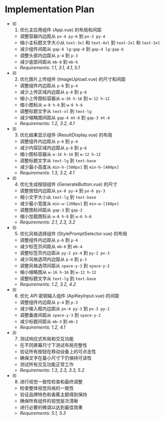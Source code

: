 # Implementation Plan

-   [x] 1. 优化主应用组件 (App.vue) 的布局和间距

    -   调整容器内边距从 `px-4 py-6` 到 `px-3 py-4`
    -   缩小主标题文字大小从 `text-3xl` 和 `text-4xl` 到 `text-2xl` 和 `text-3xl`
    -   减少组件间距从 `gap-6 lg:gap-8` 到 `gap-4 lg:gap-6`
    -   调整头部内边距从 `p-4` 到 `p-3`
    -   减少底部间距从 `mb-8` 到 `mb-6`
    -   _Requirements: 1.1, 3.1, 4.1, 5.1_

-   [x] 2. 优化图片上传组件 (ImageUpload.vue) 的尺寸和间距

    -   调整组件内边距从 `p-6` 到 `p-4`
    -   减少上传区域内边距从 `p-8` 到 `p-6`
    -   缩小上传图标容器从 `w-16 h-16` 到 `w-12 h-12`
    -   缩小图标从 `w-8 h-8` 到 `w-6 h-6`
    -   调整标题文字从 `text-xl` 到 `text-lg`
    -   减少缩略图间距从 `gap-4 mt-6` 到 `gap-3 mt-4`
    -   _Requirements: 1.2, 3.2, 4.1_

-   [x] 3. 优化结果显示组件 (ResultDisplay.vue) 的布局

    -   调整组件内边距从 `p-6` 到 `p-4`
    -   减少内容区域内边距从 `p-8` 到 `p-6`
    -   缩小图标容器从 `w-16 h-16` 到 `w-12 h-12`
    -   调整标题文字从 `text-lg` 到 `text-base`
    -   减少最小高度从 `min-h-[500px]` 到 `min-h-[400px]`
    -   _Requirements: 1.3, 3.2, 4.1_

-   [x] 4. 优化生成按钮组件 (GenerateButton.vue) 的尺寸

    -   调整按钮内边距从 `px-8 py-4` 到 `px-6 py-3`
    -   缩小文字大小从 `text-lg` 到 `text-base`
    -   减少最小宽度从 `min-w-[200px]` 到 `min-w-[160px]`
    -   调整图标间距从 `gap-3` 到 `gap-2`
    -   缩小加载图标从 `w-8 h-8` 到 `w-6 h-6`
    -   _Requirements: 2.1, 2.3, 3.2_

-   [x] 5. 优化风格选择组件 (StylePromptSelector.vue) 的布局

    -   调整组件内边距从 `p-6` 到 `p-4`
    -   减少标签页间距从 `mb-6` 到 `mb-4`
    -   调整标签页内边距从 `py-2 px-4` 到 `py-2 px-3`
    -   减少风格选项内边距从 `p-4` 到 `p-3`
    -   调整风格选项间距从 `space-y-3` 到 `space-y-2`
    -   缩小缩略图从 `w-16 h-16` 到 `w-12 h-12`
    -   调整标题文字从 `text-lg` 到 `text-base`
    -   _Requirements: 1.2, 3.2, 4.2_

-   [x] 6. 优化 API 密钥输入组件 (ApiKeyInput.vue) 的间距

    -   调整组件内边距从 `p-4` 到 `p-3`
    -   减少输入框内边距从 `px-4 py-3` 到 `px-3 py-2`
    -   调整垂直间距从 `space-y-3` 到 `space-y-2`
    -   减少标题间距从 `mb-3` 到 `mb-2`
    -   _Requirements: 1.2, 4.1_

-   [x] 7. 测试响应式布局和交互功能

    -   在不同屏幕尺寸下测试布局完整性
    -   验证所有按钮在移动设备上的可点击性
    -   确保文字在最小尺寸下仍保持可读性
    -   测试所有交互功能正常工作
    -   _Requirements: 1.3, 2.3, 3.3, 5.2_

-   [x] 8. 进行视觉一致性检查和最终调整

    -   检查整体视觉风格的一致性
    -   验证品牌特色和香蕉主题得到保持
    -   确保所有组件的视觉层次清晰
    -   进行必要的微调以达到最佳效果
    -   _Requirements: 5.1, 5.3_
